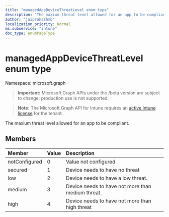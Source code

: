 ```yaml
---
title: "managedAppDeviceThreatLevel enum type"
description: "The maxium threat level allowed for an app to be compliant."
author: "jaiprakashmb"
localization_priority: Normal
ms.subservice: "intune"
doc_type: enumPageType
---
```


# managedAppDeviceThreatLevel enum type

Namespace: microsoft.graph

> **Important:** Microsoft Graph APIs under the /beta version are subject to change; production use is not supported.

> **Note:** The Microsoft Graph API for Intune requires an [active Intune license](https://go.microsoft.com/fwlink/?linkid=839381) for the tenant.

The maxium threat level allowed for an app to be compliant.

## Members
|Member|Value|Description|
|:---|:---|:---|
|notConfigured|0|Value not configured|
|secured|1|Device needs to have no threat|
|low|2|Device needs to have a low threat.|
|medium|3|Device needs to have not more than medium threat.|
|high|4|Device needs to have not more than high threat|
